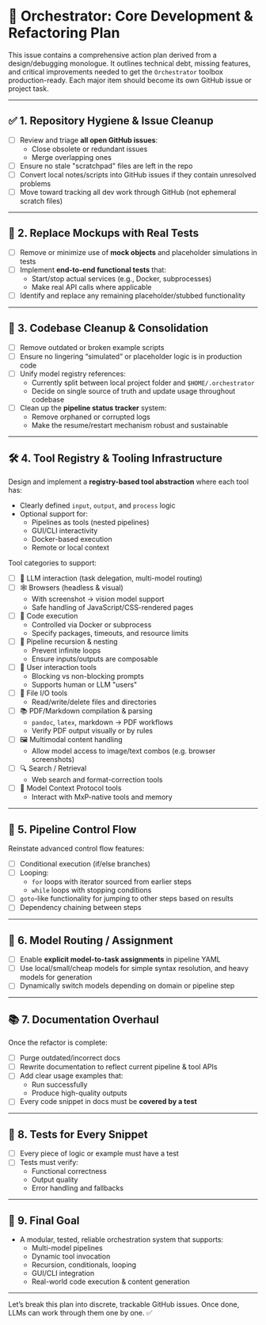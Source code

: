 # 🔧 Orchestrator: Core Development & Refactoring Plan

This issue contains a comprehensive action plan derived from a design/debugging monologue. It outlines technical debt, missing features, and critical improvements needed to get the `Orchestrator` toolbox production-ready. Each major item should become its own GitHub issue or project task.

---

## ✅ 1. Repository Hygiene & Issue Cleanup

- [ ] Review and triage **all open GitHub issues**:
  - Close obsolete or redundant issues
  - Merge overlapping ones
- [ ] Ensure no stale "scratchpad" files are left in the repo
- [ ] Convert local notes/scripts into GitHub issues if they contain unresolved problems
- [ ] Move toward tracking all dev work through GitHub (not ephemeral scratch files)

---

## 🧪 2. Replace Mockups with Real Tests

- [ ] Remove or minimize use of **mock objects** and placeholder simulations in tests
- [ ] Implement **end-to-end functional tests** that:
  - Start/stop actual services (e.g., Docker, subprocesses)
  - Make real API calls where applicable
- [ ] Identify and replace any remaining placeholder/stubbed functionality

---

## 🧼 3. Codebase Cleanup & Consolidation

- [ ] Remove outdated or broken example scripts
- [ ] Ensure no lingering “simulated” or placeholder logic is in production code
- [ ] Unify model registry references:
  - Currently split between local project folder and `$HOME/.orchestrator`
  - Decide on single source of truth and update usage throughout codebase
- [ ] Clean up the **pipeline status tracker** system:
  - Remove orphaned or corrupted logs
  - Make the resume/restart mechanism robust and sustainable

---

## 🛠️ 4. Tool Registry & Tooling Infrastructure

Design and implement a **registry-based tool abstraction** where each tool has:

- Clearly defined `input`, `output`, and `process` logic
- Optional support for:
  - Pipelines as tools (nested pipelines)
  - GUI/CLI interactivity
  - Docker-based execution
  - Remote or local context

Tool categories to support:

- [ ] 🧠 LLM interaction (task delegation, multi-model routing)
- [ ] 🕸️ Browsers (headless & visual)
  - With screenshot → vision model support
  - Safe handling of JavaScript/CSS-rendered pages
- [ ] 🧪 Code execution
  - Controlled via Docker or subprocess
  - Specify packages, timeouts, and resource limits
- [ ] 🔁 Pipeline recursion & nesting
  - Prevent infinite loops
  - Ensure inputs/outputs are composable
- [ ] 👤 User interaction tools
  - Blocking vs non-blocking prompts
  - Supports human or LLM "users"
- [ ] 📁 File I/O tools
  - Read/write/delete files and directories
- [ ] 📚 PDF/Markdown compilation & parsing
  - `pandoc`, `latex`, markdown → PDF workflows
  - Verify PDF output visually or by rules
- [ ] 🖼️ Multimodal content handling
  - Allow model access to image/text combos (e.g. browser screenshots)
- [ ] 🔍 Search / Retrieval
  - Web search and format-correction tools
- [ ] 💬 Model Context Protocol tools
  - Interact with MxP-native tools and memory

---

## 🧭 5. Pipeline Control Flow

Reinstate advanced control flow features:

- [ ] Conditional execution (if/else branches)
- [ ] Looping:
  - `for` loops with iterator sourced from earlier steps
  - `while` loops with stopping conditions
- [ ] `goto`-like functionality for jumping to other steps based on results
- [ ] Dependency chaining between steps

---

## 🧩 6. Model Routing / Assignment

- [ ] Enable **explicit model-to-task assignments** in pipeline YAML
- [ ] Use local/small/cheap models for simple syntax resolution, and heavy models for generation
- [ ] Dynamically switch models depending on domain or pipeline step

---

## 📚 7. Documentation Overhaul

Once the refactor is complete:

- [ ] Purge outdated/incorrect docs
- [ ] Rewrite documentation to reflect current pipeline & tool APIs
- [ ] Add clear usage examples that:
  - Run successfully
  - Produce high-quality outputs
- [ ] Every code snippet in docs must be **covered by a test**

---

## 🔬 8. Tests for Every Snippet

- [ ] Every piece of logic or example must have a test
- [ ] Tests must verify:
  - Functional correctness
  - Output quality
  - Error handling and fallbacks

---

## 🎯 9. Final Goal

- A modular, tested, reliable orchestration system that supports:
  - Multi-model pipelines
  - Dynamic tool invocation
  - Recursion, conditionals, looping
  - GUI/CLI integration
  - Real-world code execution & content generation

---

Let’s break this plan into discrete, trackable GitHub issues. Once done, LLMs can work through them one by one. ✅
